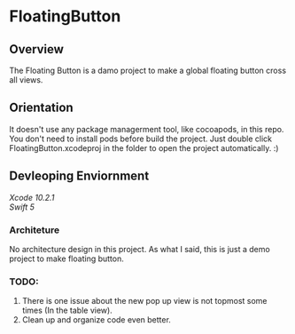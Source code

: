 # FloatingButton


## Overview  
The Floating Button is a damo project to make a global floating button cross all views. 

## Orientation
It doesn't use any package managerment tool, like cocoapods, in this repo. You don't need to install pods before build the project. Just double click FloatingButton.xcodeproj in the folder to open the project automatically. :)  

## Devleoping Enviornment 
*Xcode 10.2.1*  
*Swift 5*  

### Architeture

No architecture design in this project. As what I said, this is just a demo project to make floating button.

### TODO:
1. There is one issue about the new pop up view is not topmost some times (In the table view).
2. Clean up and organize code even better.  

